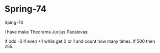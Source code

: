 # Spring-74
Sping-74

I have make Theorema Jurijus Pacalovas:

If odd -3 if even +1 while get 0 or 1 and count how many times. If 500 then 255.

